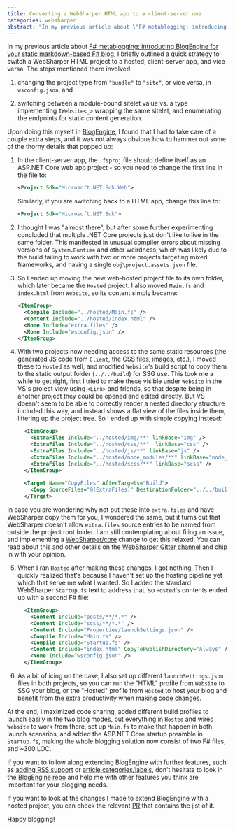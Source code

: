```yaml
---
title: Converting a WebSharper HTML app to a client-server one
categories: websharper
abstract: "In my previous article about \"F# metablogging: introducing BlogEngine for your static markdown-based F# blog\", I briefly outlined a quick strategy to switch a WebSharper HTML project to a hosted, client-server app, and vice versa. In this article, I will walk through some suprises that came along the way and what I did to resolve them."
---
```


In my previous article about [F# metablogging: introducing BlogEngine for your static markdown-based F# blog](https://forums.websharper.com/blog/87610), I briefly outlined a quick strategy to switch a WebSharper HTML project to a hosted, client-server app, and vice versa. The steps mentioned there involved:

 1) changing the project type from `"bundle"` to `"site"`, or vice versa, in `wsconfig.json`, and
 
 2) switching between a module-bound sitelet value vs. a type implementing `IWebsite<_>` wrapping the same sitelet, and enumerating the endpoints for static content generation.

Upon doing this myself in [BlogEngine](https://github.com/granicz/BlogEngine), I found that I had to take care of a couple extra steps, and it was not always obvious how to hammer out some of the thorny details that popped up:

 1) In the client-server app, the `.fsproj` file should define itself as an ASP.NET Core web app project - so you need to change the first line in the file to:

	```xml
    <Project Sdk="Microsoft.NET.Sdk.Web">
	```
	Similarly, if you are switching back to a HTML app, change this line to:

	```xml
	<Project Sdk="Microsoft.NET.Sdk">
	```
    
 2) I thought I was "almost there", but after some further experimenting concluded that multiple .NET Core projects just don't like to live in the same folder. This manifested in unusual compiler errors about missing versions of `System.Runtime` and other weirdness, which was likely due to the build failing to work with two or more projects targeting mixed frameworks, and having a single `obj\project.assets.json` file.

 3) So I ended up moving the new web-hosted project file to its own folder, which later became the `Hosted` project. I also moved `Main.fs` and `index.html` from `Website`, so its content simply became:

    ```xml
    <ItemGroup>
      <Compile Include="../hosted/Main.fs" />
      <Content Include="../hosted/index.html" />
      <None Include="extra.files" />
      <None Include="wsconfig.json" />
    </ItemGroup>
    ```

 4) With two projects now needing access to the same static resources (the generated JS code from `Client`, the CSS files, images, etc.), I moved these to `Hosted` as well, and modified `Website`'s build script to copy them to the static output folder (`../../build`) for SSG use. This took me a while to get right, first I tried to make these visible under `Website` in the VS's project view using `<Link>` and friends, so that despite being in another project they could be opened and edited directly. But VS doesn't seem to be able to correctly render a nested directory structure included this way, and instead shows a flat view of the files inside them, littering up the project tree. So I ended up with simple copying instead:

    ```xml
      <ItemGroup>
        <ExtraFiles Include="../hosted/img/**" linkBase="img" />
        <ExtraFiles Include="../hosted/css/**"  linkBase="css" />
        <ExtraFiles Include="../hosted/js/**" linkBase="js" />
        <ExtraFiles Include="../hosted/node_modules/**" linkBase="node_modules" />
        <ExtraFiles Include="../hosted/scss/**" linkBase="scss" />
      </ItemGroup>
      
      <Target Name="CopyFiles" AfterTargets="Build">
        <Copy SourceFiles="@(ExtraFiles)" DestinationFolder="../../build/%(linkBase)/%(RecursiveDir)" />
      </Target>
    ```
    
   In case you are wondering why not put these into `extra.files` and have WebSharper copy them for you, I wondered the same, but it turns out that WebSharper doesn't allow `extra.files` source entries to be named from outside the project root folder. I am still contemplating about filing an issue, and implementing a [WebSharper/core](https://github.com/dotnet-websharper/core) change to get this relaxed. You can read about this and other details on the [WebSharper Gitter channel](https://gitter.im/intellifactory/websharper) and chip in with your opinion.
   
 5) When I ran `Hosted` after making these changes, I got nothing. Then I quickly realized that's because I haven't set up the hosting pipeline yet which that serve me what I wanted. So I added the standard WebSharper `Startup.fs` text to address that, so `Hosted`'s contents ended up with a second F# file:

    ```xml
      <ItemGroup>
        <Content Include="posts/**/*.*" />
        <Content Include="scss/**/*.*" />
        <Content Include="Properties/launchSettings.json" />
        <Compile Include="Main.fs" />
        <Compile Include="Startup.fs" />
        <Content Include="index.html" CopyToPublishDirectory="Always" />
        <None Include="wsconfig.json" />
      </ItemGroup>
    ```
  
6) As a bit of icing on the cake, I also set up different `launchSettings.json` files in both projects, so you can run the "HTML" profile from `Website` to SSG your blog, or the "Hosted" profile from `Hosted` to host your blog and benefit from the extra productivity when making code changes.

At the end, I maximized code sharing, added different build profiles to launch easily in the two blog modes, put everything in `Hosted` and wired `Website` to work from there, set up `Main.fs` to make that happen in both launch scenarios, and added the ASP.NET Core startup preamble in `Startup.fs`, making the whole blogging solution now consist of two F# files, and ~300 LOC.

If you want to follow along extending BlogEngine with further features, such as [adding RSS support](https://github.com/granicz/BlogEngine/issues/2) or [article categories/labels](https://github.com/granicz/BlogEngine/issues/3), don't hesitate to look in the [BlogEngine repo](https://github.com/granicz/BlogEngine) and help me with other features you think are important for your blogging needs.

If you want to look at the changes I made to extend BlogEngine with a hosted project,  you can check the relevant [PR](https://github.com/granicz/BlogEngine/commit/2650b6bb6a635e9c5f0019aa2d794a252707e9a1) that contains the jist of it.

Happy blogging!
